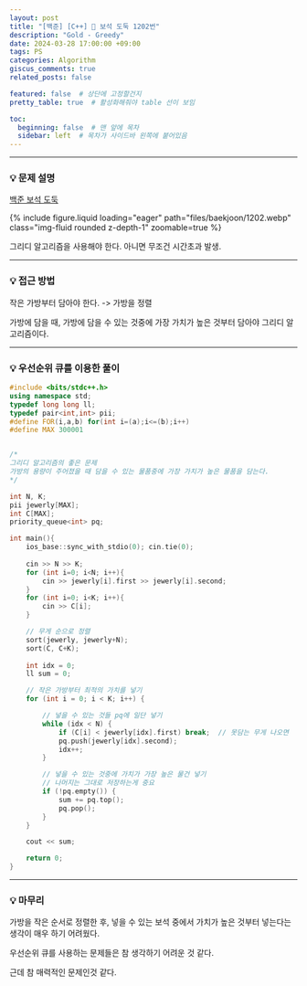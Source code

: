 ```yaml
---
layout: post
title: "[백준] [C++] 💎 보석 도둑 1202번"
description: "Gold - Greedy"
date: 2024-03-28 17:00:00 +09:00
tags: PS
categories: Algorithm
giscus_comments: true
related_posts: false

featured: false  # 상단에 고정할건지
pretty_table: true  # 활성화해줘야 table 선이 보임

toc:
  beginning: false  # 맨 앞에 목차
  sidebar: left  # 목차가 사이드바 왼쪽에 붙어있음
---
```




---

### 💡 문제 설명


[백준 보석 도둑](https://www.acmicpc.net/problem/1202)

{% include figure.liquid loading="eager" path="files/baekjoon/1202.webp" class="img-fluid rounded z-depth-1" zoomable=true %}

그리디 알고리즘을 사용해야 한다. 아니면 무조건 시간초과 발생.




---

### 💡 접근 방법


작은 가방부터 담아야 한다. -> 가방을 정렬

가방에 담을 때, 가방에 담을 수 있는 것중에 가장 가치가 높은 것부터 담아야 그리디 알고리즘이다.




---

### 💡 우선순위 큐를 이용한 풀이


```c++
#include <bits/stdc++.h>
using namespace std;
typedef long long ll;
typedef pair<int,int> pii;
#define FOR(i,a,b) for(int i=(a);i<=(b);i++)
#define MAX 300001


/*
그리디 알고리즘의 좋은 문제
가방의 용량이 주어졌을 때 담을 수 있는 물품중에 가장 가치가 높은 물품을 담는다.
*/

int N, K;
pii jewerly[MAX];
int C[MAX];
priority_queue<int> pq;

int main(){
    ios_base::sync_with_stdio(0); cin.tie(0);
    
    cin >> N >> K;
    for (int i=0; i<N; i++){
        cin >> jewerly[i].first >> jewerly[i].second;
    }
    for (int i=0; i<K; i++){
        cin >> C[i];
    }

    // 무게 순으로 정렬
    sort(jewerly, jewerly+N);
    sort(C, C+K);
    
    int idx = 0;
    ll sum = 0;

    // 작은 가방부터 최적의 가치를 넣기
    for (int i = 0; i < K; i++) {

        // 넣을 수 있는 것들 pq에 일단 넣기
        while (idx < N) {
            if (C[i] < jewerly[idx].first) break;  // 못담는 무게 나오면
            pq.push(jewerly[idx].second);
            idx++;
        }

        // 넣을 수 있는 것중에 가치가 가장 높은 물건 넣기
        // 나머지는 그대로 저장하는게 중요
        if (!pq.empty()) {
            sum += pq.top();
            pq.pop();
        }
    }

    cout << sum;

    return 0;
}
```

---

### 💡 마무리 


가방을 작은 순서로 정렬한 후, 넣을 수 있는 보석 중에서 가치가 높은 것부터 넣는다는 생각이 매우 하기 어려웠다.

우선순위 큐를 사용하는 문제들은 참 생각하기 어려운 것 같다.

근데 참 매력적인 문제인것 같다.



